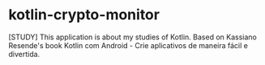 # kotlin-crypto-monitor
[STUDY] This application is about my studies of Kotlin. Based on Kassiano Resende's book Kotlin com Android - Crie aplicativos de maneira fácil e divertida.
